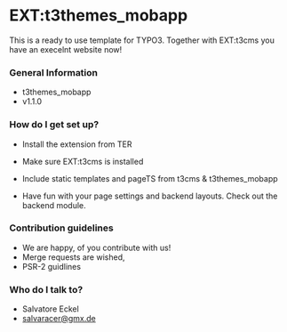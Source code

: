 # EXT:t3themes_mobapp #

This is a ready to use template for TYPO3. Together with EXT:t3cms you have an execelnt website now!

### General Information ###

* t3themes_mobapp
* v1.1.0

### How do I get set up? ###

* Install the extension from TER
* Make sure EXT:t3cms is installed
* Include static templates and pageTS from t3cms & t3themes_mobapp

* Have fun with your page settings and backend layouts. Check out the backend module.

### Contribution guidelines ###

* We are happy, of you contribute with us!
* Merge requests are wished,
* PSR-2 guidlines

### Who do I talk to? ###

* Salvatore Eckel
* salvaracer@gmx.de